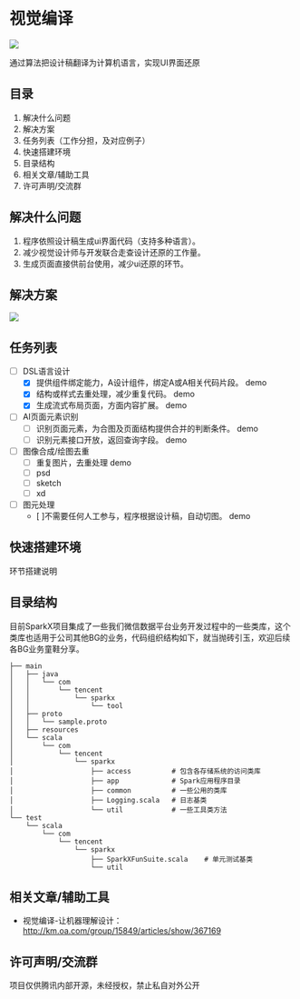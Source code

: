 # 视觉编译
![](http://km.oa.com/files/photos/pictures/201810/1540543101_80_w660_h280.png)

通过算法把设计稿翻译为计算机语言，实现UI界面还原

## 目录
1. 解决什么问题
2. 解决方案
3. 任务列表（工作分担，及对应例子）
4. 快速搭建环境
5. 目录结构
6. 相关文章/辅助工具
7. 许可声明/交流群

## 解决什么问题
1. 程序依照设计稿生成ui界面代码（支持多种语言）。
2. 减少视觉设计师与开发联合走查设计还原的工作量。
3. 生成页面直接供前台使用，减少ui还原的环节。

## 解决方案
![](http://km.oa.com/files/photos/pictures/201901/1547005473_87_w966_h636.png)

## 任务列表
- [ ] DSL语言设计
  - [x] 提供组件绑定能力，A设计组件，绑定A或A相关代码片段。 demo
  - [x] 结构或样式去重处理，减少重复代码。 demo
  - [x] 生成流式布局页面，方面内容扩展。 demo
- [ ] AI页面元素识别
  - [ ] 识别页面元素，为合图及页面结构提供合并的判断条件。 demo
  - [ ] 识别元素接口开放，返回查询字段。 demo

- [ ] 图像合成/绘图去重
  - [ ] 重复图片，去重处理  demo
  - [ ] psd 
  - [ ] sketch
  - [ ] xd

- [ ] 图元处理
  - [ ]不需要任何人工参与，程序根据设计稿，自动切图。 demo


## 快速搭建环境
环节搭建说明

## 目录结构
目前SparkX项目集成了一些我们微信数据平台业务开发过程中的一些类库，这个类库也适用于公司其他BG的业务，代码组织结构如下，就当抛砖引玉，欢迎后续各BG业务童鞋分享。
```
├── main
│   ├── java
│   │   └── com
│   │       └── tencent
│   │           └── sparkx
│   │               └── tool
│   ├── proto
│   │   └── sample.proto
│   ├── resources
│   └── scala
│       └── com
│           └── tencent
│               └── sparkx
│                   ├── access          # 包含各存储系统的访问类库
│                   ├── app             # Spark应用程序目录
│                   ├── common          # 一些公用的类库
│                   ├── Logging.scala   # 日志基类
│                   └── util            # 一些工具类方法
└── test
    └── scala
        └── com
            └── tencent
                └── sparkx
                    ├── SparkXFunSuite.scala    # 单元测试基类
                    └── util                     
```

## 相关文章/辅助工具
- 视觉编译-让机器理解设计：http://km.oa.com/group/15849/articles/show/367169

## 许可声明/交流群
项目仅供腾讯内部开源，未经授权，禁止私自对外公开

